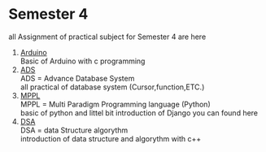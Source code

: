 # Semester 4

all Assignment of practical subject for Semester 4 are here 


1. [Arduino]()<br />
    Basic of Arduino with c programming <br />
2. [ADS]()<br />
    ADS = Advance Database System <br />
    all practical of database system (Cursor,function,ETC.) 
3. [MPPL]()<br />
    MPPL = Multi Paradigm Programming language (Python)<br />
    basic of python and littel bit introduction of Django you can found here
4. [DSA]()<br />
    DSA = data Structure algorythm<br />
    introduction of data structure and algorythm with c++ 
    

